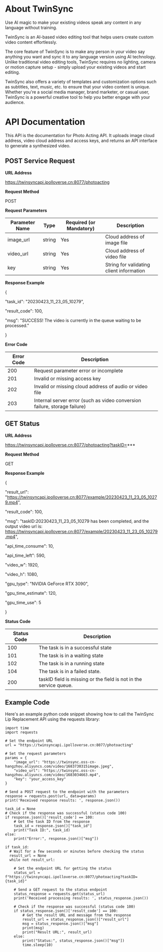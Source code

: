 # **About TwinSync**

Use AI magic to make your existing videos speak any content in any language without training.

TwinSync is an AI-based video editing tool that helps users create custom video content effortlessly.

The core feature of TwinSync is to make any person in your video say anything you want and sync it to any language version using AI technology. Unlike traditional video editing tools, TwinSync requires no lighting, camera or motion capture setup - simply upload your existing videos and start editing.

TwinSync also offers a variety of templates and customization options such as subtitles, text, music, etc. to ensure that your video content is unique. Whether you're a social media manager, brand marketer, or casual user, TwinSync is a powerful creative tool to help you better engage with your audience.

# **API Documentation**

This API is the documentation for Photo Acting API. It uploads image cloud address, video cloud address and access keys, and returns an API interface to generate a synthesized video.

## **POST Service Request**

**URL Address**

https://twinsyncapi.ipolloverse.cn:8077/photoacting

**Request Method**

POST

**Request Parameters**

| **Parameter Name** | **Type** | **Required (or Mandatory)** | **Description** |
| --- | --- | --- | --- |
| image\_url | string | Yes | Cloud address of image file |
| video\_url | string | Yes | Cloud address of video file |
| key | string | Yes | String for validating client information |

**Response Example**

{

"task_id": "20230423_11_23_05_10279",

"result_code": 100,

"msg": "SUCCESS! The video is currently in the queue waiting to be processed."

}

**Error Code**

| **Error Code** | **Description** |
| --- | --- |
| 200 | Request parameter error or incomplete |
| 201 | Invalid or missing access key |
| 202 | Invalid or missing cloud address of audio or video file |
| 203 | Internal server error (such as video conversion failure, storage failure) |

## **GET Status**

**URL Address**

https://twinsyncapi.ipolloverse.cn:8077/photoacting?taskID=***

**Request Method**

GET

**Response Example**

{

"result_url": "https://twinsyncapi.ipolloverse.cn:8077/example/20230423_11_23_05_10279.mp4",

"result_code": 100,

"msg": "taskID:20230423_11_23_05_10279 has been completed, and the output video url is: https://twinsyncapi.ipolloverse.cn:8077/example/20230423_11_23_05_10279.mp4",

"api_time_consume": 10,

"api_time_left": 590,

"video_w": 1920,

"video_h": 1080,

"gpu_type": "NVIDIA GeForce RTX 3090",

"gpu_time_estimate": 120,

"gpu_time_use": 5

}

**Status Code**

| **Status Code** | **Description** |
| --- | --- |
| 100 | The task is in a successful state |
| 101 | The task is in a waiting state |
| 102 | The task is in a running state |
| 104 | The task is in a failed state. |
| 200 | taskID field is missing or the field is not in the service queue. |


## **Example Code**

Here's an example python code snippet showing how to call the TwinSync Lip Replacement API using the requests library:
    
    import time
    import requests

    # Set the endpoint URL
    url = "https://twinsyncapi.ipolloverse.cn:8077/photoacting"

    # Set the request parameters
    params = {
        "image_url": "https://twinsync.oss-cn-hangzhou.aliyuncs.com/video/1683730315image.jpeg",
        "video_url": "https://twinsync.oss-cn-hangzhou.aliyuncs.com/video/1683034663.mp4",
        "key": "your_access_key"
    }

    # Send a POST request to the endpoint with the parameters
    response = requests.post(url, data=params)
    print('Received response results: ', response.json())

    task_id = None
    # Check if the response was successful (status code 100)
    if response.json()['result_code'] == 100:
        # Get the task ID from the response
        task_id = response.json()["task_id"]
        print("Task ID:", task_id)
    else:
        print("Error:", response.json()["msg"])

    if task_id:
      # Wait for a few seconds or minutes before checking the status
      result_url = None
      while not result_url:

        # Set the endpoint URL for getting the status
        status_url = f"https://twinsyncapi.ipolloverse.cn:8077/photoacting?taskID={task_id}"

        # Send a GET request to the status endpoint
        status_response = requests.get(status_url)
        print('Received processing results: ', status_response.json())

        # Check if the response was successful (status code 100)
        if status_response.json()['result_code'] == 100:
            # Get the result URL and message from the response
            result_url = status_response.json()["result_url"]
            msg = status_response.json()["msg"]
            print(msg)
            print("Result URL:", result_url)
        else:
            print("Status:", status_response.json()["msg"])
            time.sleep(10)


